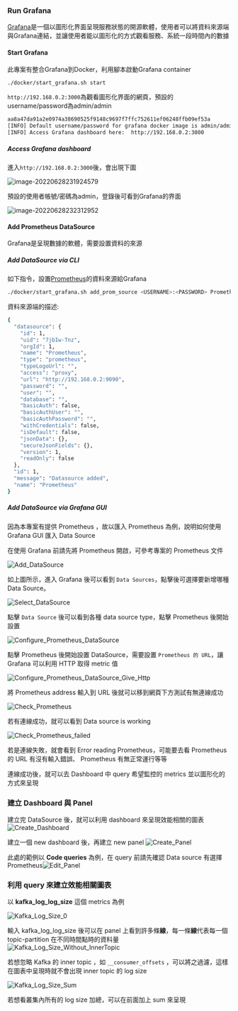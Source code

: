 ### Run Grafana

[Grafana](https://github.com/grafana/grafana)是一個以圖形化界面呈現服務狀態的開源軟體，使用者可以將資料來源端與Grafana連結，並讓使用者能以圖形化的方式觀看服務、系統一段時間內的數據

#### Start Grafana

此專案有整合Grafana到Docker，利用腳本啟動Grafana container

```bash
./docker/start_grafana.sh start
```

`http://192.168.0.2:3000`為觀看圖形化界面的網頁，預設的username/password為admin/admin

```bash
aa8a47da91a2e0974a38690525f9148c9697f7ffc752611ef06248ffb09ef53a
[INFO] Default username/password for grafana docker image is admin/admin
[INFO] Access Grafana dashboard here:  http://192.168.0.2:3000
```

##### Access Grafana dashboard

進入`http://192.168.0.2:3000`後，會出現下圖

![image-20220628231924579](pictures/grafana.jpg)

預設的使用者帳號/密碼為admin，登錄後可看到Grafana的界面

![image-20220628232312952](pictures/grafana_overview.jpg)

#### Add Prometheus DataSource

Grafana是呈現數據的軟體，需要設置資料的來源

##### Add DataSource via CLI

如下指令，設置[Prometheus](./run_prometheus.md)的資料來源給Grafana

```bash
./docker/start_grafana.sh add_prom_source <USERNAME>:<PASSWORD> Prometheus http://192.168.0.2:9090
```

資料來源端的描述:

```bash
{
  "datasource": {
    "id": 1,
    "uid": "7jbIw-Tnz",
    "orgId": 1,
    "name": "Prometheus",
    "type": "prometheus",
    "typeLogoUrl": "",
    "access": "proxy",
    "url": "http://192.168.0.2:9090",
    "password": "",
    "user": "",
    "database": "",
    "basicAuth": false,
    "basicAuthUser": "",
    "basicAuthPassword": "",
    "withCredentials": false,
    "isDefault": false,
    "jsonData": {},
    "secureJsonFields": {},
    "version": 1,
    "readOnly": false
  },
  "id": 1,
  "message": "Datasource added",
  "name": "Prometheus"
}
```

##### Add DataSource via Grafana GUI

因為本專案有提供 Prometheus ，故以匯入 Prometheus 為例，說明如何使用 Grafana GUI 匯入 Data Source

在使用 Grafana 前請先將 Prometheus 開啟，可參考專案的 Prometheus 文件

![Add_DataSource](pictures/Add_DataSource.png)

如上圖所示，進入 Grafana 後可以看到 `Data Sources`，點擊後可選擇要新增哪種 Data Source。

![Select_DataSource](pictures/Select_DataSource.png)

點擊 `Data Source` 後可以看到各種 data source type，點擊 Prometheus 後開始設置

![Configure_Prometheus_DataSource](pictures/Configure_Prometheus_DataSource.png)

點擊 Prometheus 後開始設置 DataSource，需要設置 `Prometheus 的 URL`，讓 Grafana 可以利用 HTTP 取得 metric 值

![Configure_Prometheus_DataSource_Give_Http](pictures/Configure_Prometheus_DataSource_Give_Http.png)

將 Prometheus address 輸入到 URL 後就可以移到網頁下方測試有無連線成功

![Check_Prometheus](pictures/Check_Prometheus.png)

若有連線成功，就可以看到 Data source is working

![Check_Prometheus_failed](pictures/Check_Prometheus_failed.png)

若是連線失敗，就會看到 Error reading Prometheus，可能要去看 Prometheus 的 URL 有沒有輸入錯誤、 Prometheus 有無正常運行等等



連線成功後，就可以去 Dashboard 中 query 希望監控的 metrics 並以圖形化的方式來呈現

### 建立 Dashboard 與 Panel

建立完 DataSource 後，就可以利用 dashboard 來呈現效能相關的圖表![Create_Dashboard](pictures/Create_Dashboard.png)

建立一個 new dashboard 後，再建立 new panel ![Create_Panel](pictures/Create_Panel.png)

此處的範例以 **Code queries** 為例，在 query 前請先確認 Data source 有選擇 Prometheus![Edit_Panel](pictures/Edit_Panel.png)

### 利用 query 來建立效能相關圖表

以 **kafka_log_log_size** 這個 metrics 為例

![Kafka_Log_Size_0](pictures/Kafka_Log_Size_0.png)

輸入 kafka_log_log_size 後可以在 panel 上看到許多條**線**，每一條**線**代表每一個 topic-partition 在不同時間點時的資料量![Kafka_Log_Size_Without_InnerTopic](pictures/Kafka_Log_Size_Without_InnerTopic.png)

若想忽略 Kafka 的 inner topic ，如 `__consumer_offsets` ，可以將之過濾，這樣在圖表中呈現時就不會出現 inner topic 的 log size

![Kafka_Log_Size_Sum](pictures/Kafka_Log_Size_Sum.png)

若想看叢集內所有的 log size 加總，可以在前面加上 sum 來呈現
